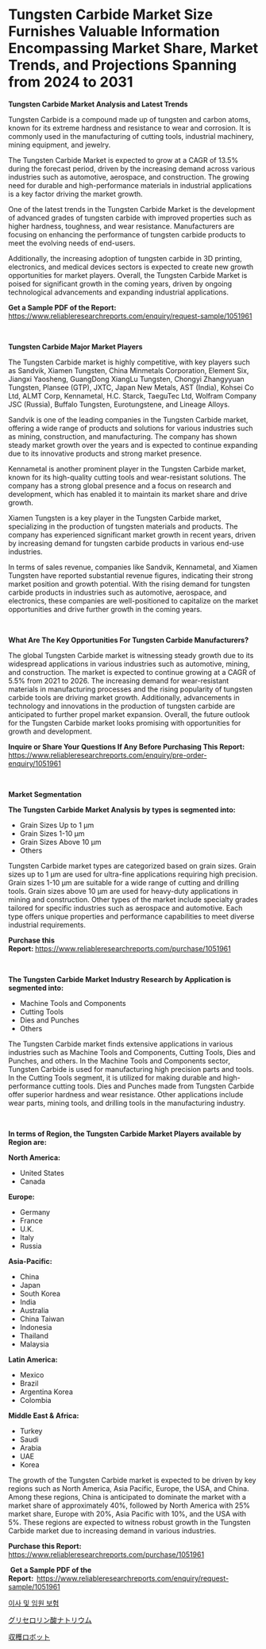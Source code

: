 <p><h1>Tungsten Carbide Market Size Furnishes Valuable Information Encompassing Market Share, Market Trends, and Projections Spanning from 2024 to 2031</h1></p><p><strong>Tungsten Carbide Market Analysis and Latest Trends</strong></p>
<p><p>Tungsten Carbide is a compound made up of tungsten and carbon atoms, known for its extreme hardness and resistance to wear and corrosion. It is commonly used in the manufacturing of cutting tools, industrial machinery, mining equipment, and jewelry.</p><p>The Tungsten Carbide Market is expected to grow at a CAGR of 13.5% during the forecast period, driven by the increasing demand across various industries such as automotive, aerospace, and construction. The growing need for durable and high-performance materials in industrial applications is a key factor driving the market growth.</p><p>One of the latest trends in the Tungsten Carbide Market is the development of advanced grades of tungsten carbide with improved properties such as higher hardness, toughness, and wear resistance. Manufacturers are focusing on enhancing the performance of tungsten carbide products to meet the evolving needs of end-users.</p><p>Additionally, the increasing adoption of tungsten carbide in 3D printing, electronics, and medical devices sectors is expected to create new growth opportunities for market players. Overall, the Tungsten Carbide Market is poised for significant growth in the coming years, driven by ongoing technological advancements and expanding industrial applications.</p></p>
<p><strong>Get a Sample PDF of the Report:&nbsp;</strong> <a href="https://www.reliableresearchreports.com/enquiry/request-sample/1051961">https://www.reliableresearchreports.com/enquiry/request-sample/1051961</a></p>
<p>&nbsp;</p>
<p><strong>Tungsten Carbide Major Market Players</strong></p>
<p><p>The Tungsten Carbide market is highly competitive, with key players such as Sandvik, Xiamen Tungsten, China Minmetals Corporation, Element Six, Jiangxi Yaosheng, GuangDong XiangLu Tungsten, Chongyi Zhangyyuan Tungsten, Plansee (GTP), JXTC, Japan New Metals, AST (India), Kohsei Co Ltd, ALMT Corp, Kennametal, H.C. Starck, TaeguTec Ltd, Wolfram Company JSC (Russia), Buffalo Tungsten, Eurotungstene, and Lineage Alloys.</p><p>Sandvik is one of the leading companies in the Tungsten Carbide market, offering a wide range of products and solutions for various industries such as mining, construction, and manufacturing. The company has shown steady market growth over the years and is expected to continue expanding due to its innovative products and strong market presence.</p><p>Kennametal is another prominent player in the Tungsten Carbide market, known for its high-quality cutting tools and wear-resistant solutions. The company has a strong global presence and a focus on research and development, which has enabled it to maintain its market share and drive growth.</p><p>Xiamen Tungsten is a key player in the Tungsten Carbide market, specializing in the production of tungsten materials and products. The company has experienced significant market growth in recent years, driven by increasing demand for tungsten carbide products in various end-use industries.</p><p>In terms of sales revenue, companies like Sandvik, Kennametal, and Xiamen Tungsten have reported substantial revenue figures, indicating their strong market position and growth potential. With the rising demand for tungsten carbide products in industries such as automotive, aerospace, and electronics, these companies are well-positioned to capitalize on the market opportunities and drive further growth in the coming years.</p></p>
<p>&nbsp;</p>
<p><strong>What Are The Key Opportunities For Tungsten Carbide Manufacturers?</strong></p>
<p><p>The global Tungsten Carbide market is witnessing steady growth due to its widespread applications in various industries such as automotive, mining, and construction. The market is expected to continue growing at a CAGR of 5.5% from 2021 to 2026. The increasing demand for wear-resistant materials in manufacturing processes and the rising popularity of tungsten carbide tools are driving market growth. Additionally, advancements in technology and innovations in the production of tungsten carbide are anticipated to further propel market expansion. Overall, the future outlook for the Tungsten Carbide market looks promising with opportunities for growth and development.</p></p>
<p><strong>Inquire or Share Your Questions If Any Before Purchasing This Report:</strong> <a href="https://www.reliableresearchreports.com/enquiry/pre-order-enquiry/1051961">https://www.reliableresearchreports.com/enquiry/pre-order-enquiry/1051961</a></p>
<p>&nbsp;</p>
<p><strong>Market Segmentation</strong></p>
<p><strong>The Tungsten Carbide Market Analysis by types is segmented into:</strong></p>
<p><ul><li>Grain Sizes Up to 1 µm</li><li>Grain Sizes 1-10 µm</li><li>Grain Sizes Above 10 µm</li><li>Others</li></ul></p>
<p><p>Tungsten Carbide market types are categorized based on grain sizes. Grain sizes up to 1 µm are used for ultra-fine applications requiring high precision. Grain sizes 1-10 µm are suitable for a wide range of cutting and drilling tools. Grain sizes above 10 µm are used for heavy-duty applications in mining and construction. Other types of the market include specialty grades tailored for specific industries such as aerospace and automotive. Each type offers unique properties and performance capabilities to meet diverse industrial requirements.</p></p>
<p><strong>Purchase this Report:&nbsp;</strong><a href="https://www.reliableresearchreports.com/purchase/1051961">https://www.reliableresearchreports.com/purchase/1051961</a></p>
<p>&nbsp;</p>
<p><strong>The Tungsten Carbide Market Industry Research by Application is segmented into:</strong></p>
<p><ul><li>Machine Tools and Components</li><li>Cutting Tools</li><li>Dies and Punches</li><li>Others</li></ul></p>
<p><p>The Tungsten Carbide market finds extensive applications in various industries such as Machine Tools and Components, Cutting Tools, Dies and Punches, and others. In the Machine Tools and Components sector, Tungsten Carbide is used for manufacturing high precision parts and tools. In the Cutting Tools segment, it is utilized for making durable and high-performance cutting tools. Dies and Punches made from Tungsten Carbide offer superior hardness and wear resistance. Other applications include wear parts, mining tools, and drilling tools in the manufacturing industry.</p></p>
<p>&nbsp;</p>
<p><strong>In terms of Region, the Tungsten Carbide Market Players available by Region are:</strong></p>
<p>
    <p> <strong> North America: </strong>
        <ul>
            <li>United States</li>
            <li>Canada</li>
        </ul>
        </p> 
    <p> <strong> Europe: </strong>
        <ul>
            <li>Germany</li>
            <li>France</li>
            <li>U.K.</li>
            <li>Italy</li>
            <li>Russia</li>
        </ul>
        </p> 
    <p> <strong> Asia-Pacific: </strong>
        <ul>
            <li>China</li>
            <li>Japan</li>
            <li>South Korea</li>
            <li>India</li>
            <li>Australia</li>
            <li>China Taiwan</li>
            <li>Indonesia</li>
            <li>Thailand</li>
            <li>Malaysia</li>
        </ul>
        </p> 
    <p> <strong> Latin America: </strong>
        <ul>
            <li>Mexico</li>
            <li>Brazil</li>
            <li>Argentina Korea</li>
            <li>Colombia</li>
        </ul>
        </p> 
    <p> <strong> Middle East & Africa: </strong>
        <ul>
            <li>Turkey</li>
            <li>Saudi</li>
            <li>Arabia</li>
            <li>UAE</li>
            <li>Korea</li>
        </ul>
    </p>
    </p>
<p><p>The growth of the Tungsten Carbide market is expected to be driven by key regions such as North America, Asia Pacific, Europe, the USA, and China. Among these regions, China is anticipated to dominate the market with a market share of approximately 40%, followed by North America with 25% market share, Europe with 20%, Asia Pacific with 10%, and the USA with 5%. These regions are expected to witness robust growth in the Tungsten Carbide market due to increasing demand in various industries.</p></p>
<p><strong>Purchase this Report: </strong><a href="https://www.reliableresearchreports.com/purchase/1051961">https://www.reliableresearchreports.com/purchase/1051961</a></p>
<p>&nbsp;<strong>Get a Sample PDF of the Report:&nbsp;&nbsp;</strong><a href="https://www.reliableresearchreports.com/enquiry/request-sample/1051961">https://www.reliableresearchreports.com/enquiry/request-sample/1051961</a></p>
<p><strong></strong></p>
<p><p><a href="https://medium.com/@felipegrrady654556/%EC%9D%B4%EC%82%AC-%EB%B0%8F-%EC%9E%84%EC%9B%90-%EB%B3%B4%ED%97%98-%EC%8B%9C%EC%9E%A5-%EC%9C%A0%ED%98%95-%EC%9D%91%EC%9A%A9-%EB%B0%8F-%EC%A7%80%EB%A6%AC%EB%B3%84-%EC%A2%85%ED%95%A9-%ED%8F%89%EA%B0%80-75a7af0ebc36">이사 및 임원 보험</a></p><p><a href="https://medium.com/@abdielkilback/%E3%83%8A%E3%83%88%E3%83%AA%E3%82%A6%E3%83%A0%E3%82%B0%E3%83%AA%E3%82%BB%E3%83%AD%E3%83%AA%E3%83%B3%E9%85%B8%E5%A1%A9%E5%B8%82%E5%A0%B4-%E5%B8%82%E5%A0%B4cagr-%E5%B8%82%E5%A0%B4%E5%8B%95%E5%90%91-%E6%88%90%E9%95%B7%E6%88%A6%E7%95%A5%E3%81%AB%E9%96%A2%E3%81%99%E3%82%8B%E6%B4%9E%E5%AF%9F-4a23b2a041c8">グリセロリン酸ナトリウム</a></p><p><a href="https://medium.com/@alyle7648/%E3%83%8F%E3%83%BC%E3%83%99%E3%82%B9%E3%83%86%E3%82%A3%E3%83%B3%E3%82%B0%E3%83%AD%E3%83%9C%E3%83%83%E3%83%88%E5%B8%82%E5%A0%B4-2031%E5%B9%B4%E3%81%BE%E3%81%A7%E3%81%AE%E3%83%88%E3%83%AC%E3%83%B3%E3%83%89-%E4%BA%88%E6%B8%AC-%E7%AB%B6%E4%BA%89%E5%88%86%E6%9E%90-8b732a663bf8">収穫ロボット</a></p></p>